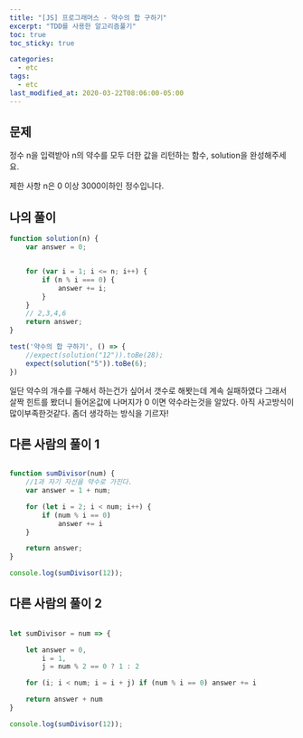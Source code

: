 ```yaml
---
title: "[JS] 프로그래머스 - 약수의 합 구하기"
excerpt: "TDD를 사용한 알고리즘풀기"
toc: true
toc_sticky: true

categories:
  - etc
tags:
  - etc
last_modified_at: 2020-03-22T08:06:00-05:00
---
```


## 문제 

정수 n을 입력받아 n의 약수를 모두 더한 값을 리턴하는 함수, solution을 완성해주세요.

제한 사항
n은 0 이상 3000이하인 정수입니다.
## 나의 풀이


```js
function solution(n) {
    var answer = 0;


    for (var i = 1; i <= n; i++) {
        if (n % i === 0) {
            answer += i;
        }
    }
    // 2,3,4,6 
    return answer;
}

test('약수의 합 구하기', () => {
    //expect(solution("12")).toBe(28);
    expect(solution("5")).toBe(6);
})


```

일단 약수의 개수를 구해서 하는건가 싶어서 갯수로 해봣는데 계속 실패하였다
그래서 살짝 힌트를 봤더니 들어온값에 나머지가 0 이면 약수라는것을 알았다.
아직 사고방식이 많이부족한것같다. 좀더 생각하는 방식을 기르자!


## 다른 사람의 풀이 1


```js

function sumDivisor(num) {
    //1과 자기 자신을 약수로 가진다.
    var answer = 1 + num;

    for (let i = 2; i < num; i++) {
        if (num % i == 0)
            answer += i
    }

    return answer;
}

console.log(sumDivisor(12));
```


## 다른 사람의 풀이 2

```js
 
let sumDivisor = num => {

    let answer = 0,
        i = 1,
        j = num % 2 == 0 ? 1 : 2

    for (i; i < num; i = i + j) if (num % i == 0) answer += i

    return answer + num
}

console.log(sumDivisor(12));
```